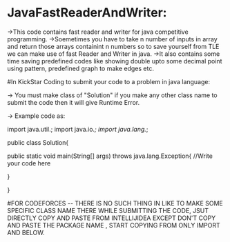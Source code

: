 # JavaFastReaderAndWriter:
->This code contains fast reader and writer for java competitive programming.
->Soemetimes you have to take n number of inputs in array and return those arrays containint n numbers so to save yourself from TLE we can make use of
fast Reader and Writer in java.
->It also contains some time saving predefined codes like showing double upto some decimal point using pattern, predefined graph to make edges etc.



#In KickStar Coding to submit your code to a problem in java language:

-> You must make class of "Solution" if you make any other class name to submit the code then it will give Runtime Error.

-> Example code as:

import java.util.;
import java.io.*;
import java.lang.*;

public class Solution{
  
  public static void main(String[] args) throws java.lang.Exception{
      //Write your code here
      
  }
  
  
}




#FOR CODEFORCES -- THERE IS NO SUCH THING IN LIKE TO MAKE SOME SPECIFIC CLASS NAME THERE WHILE SUBMITTING THE CODE, JSUT DIRECTLY COPY AND PASTE FROM INTELLIJIDEA EXCEPT DON'T COPY AND PASTE THE PACKAGE NAME , START COPYING FROM ONLY IMPORT AND BELOW.
